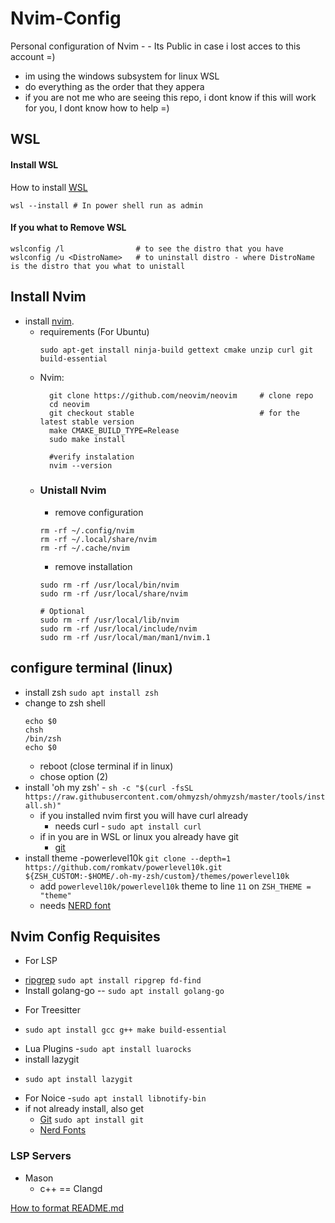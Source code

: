 # Nvim-Config
Personal configuration of Nvim - - Its Public in case i lost acces to this account  =)

+ im  using the windows subsystem for linux WSL
+ do everything as the order that they appera
+ if you are not me who are seeing this repo, i dont know if this will work for you, I dont know how to help =)

## WSL
#### Install WSL
How to install [WSL](https://learn.microsoft.com/en-us/windows/wsl/install-manual)
```
wsl --install # In power shell run as admin
```
#### If you what to Remove WSL
```
wslconfig /l                # to see the distro that you have
wslconfig /u <DistroName>   # to uninstall distro - where DistroName is the distro that you what to unistall
```

## Install Nvim
+ install [nvim](https://github.com/neovim/neovim/blob/master/INSTALL.md#install-from-source).
  - requirements (For Ubuntu)
    ```
    sudo apt-get install ninja-build gettext cmake unzip curl git build-essential
    ```
  - Nvim:
    ```
      git clone https://github.com/neovim/neovim     # clone repo
      cd neovim
      git checkout stable                            # for the latest stable version
      make CMAKE_BUILD_TYPE=Release
      sudo make install

      #verify instalation
      nvim --version
    ```
  + ### Unistall Nvim
    - remove configuration
    ```
    rm -rf ~/.config/nvim
    rm -rf ~/.local/share/nvim
    rm -rf ~/.cache/nvim
    ```
    - remove installation

    ```
    sudo rm -rf /usr/local/bin/nvim
    sudo rm -rf /usr/local/share/nvim
    
    # Optional
    sudo rm -rf /usr/local/lib/nvim
    sudo rm -rf /usr/local/include/nvim
    sudo rm -rf /usr/local/man/man1/nvim.1
    ```
## configure terminal (linux)
+ install zsh ```sudo apt install zsh``` <br>
+ change to zsh shell
  ```
  echo $0
  chsh
  /bin/zsh
  echo $0
  ```
  - reboot (close terminal if in linux)
  - chose option (2)
+ install 'oh my zsh' - ```sh -c "$(curl -fsSL https://raw.githubusercontent.com/ohmyzsh/ohmyzsh/master/tools/install.sh)" ```
  - if you installed nvim first you will have curl already
    - needs curl - ```sudo apt install curl```
  - if in you are in WSL or linux you already have git
    - [git](https://git-scm.com/download/win)
+ install theme -powerlevel10k ```git clone --depth=1 https://github.com/romkatv/powerlevel10k.git ${ZSH_CUSTOM:-$HOME/.oh-my-zsh/custom}/themes/powerlevel10k```
  - add ```powerlevel10k/powerlevel10k``` theme to line `11` on `ZSH_THEME = "theme" `
  - needs [NERD font]((https://www.nerdfonts.com/font-downloads))

## Nvim Config Requisites
+ For LSP
 - [ripgrep](https://github.com/BurntSushi/ripgrep?tab=readme-ov-file#installation) ```sudo apt install ripgrep fd-find``` <br>
 - Install golang-go -- ```sudo apt install golang-go```
+ For Treesitter
 - ```sudo apt install gcc g++ make build-essential```
+ Lua Plugins
 -```sudo apt install luarocks``` 
+ install lazygit
 - ```sudo apt install lazygit```
+ For Noice
 -```sudo apt install libnotify-bin```
+ if not already install, also get
  - [Git](https://git-scm.com/download/win) ```sudo apt install git```
  - [Nerd Fonts](https://www.nerdfonts.com/font-downloads)


### LSP Servers
+ Mason
  - c++  == Clangd

[How to format README.md](https://docs.github.com/en/get-started/writing-on-github/getting-started-with-writing-and-formatting-on-github/basic-writing-and-formatting-syntax)
